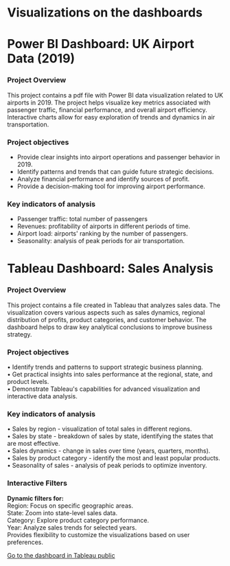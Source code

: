 # Visualizations on the dashboards 

# Power BI Dashboard: UK Airport Data (2019)

### Project Overview  
This project contains a pdf file with Power BI data visualization related to UK airports in 2019. The project helps visualize key metrics associated with passenger traffic, financial performance, and overall airport efficiency. Interactive charts allow for easy exploration of trends and dynamics in air transportation.

### Project objectives  
- Provide clear insights into airport operations and passenger behavior in 2019.  
- Identify patterns and trends that can guide future strategic decisions.  
- Analyze financial performance and identify sources of profit.  
- Provide a decision-making tool for improving airport performance.  

### Key indicators of analysis  
- Passenger traffic: total number of passengers    
- Revenues: profitability of airports in different periods of time.  
- Airport load: airports' ranking by the number of passengers.  
- Seasonality: analysis of peak periods for air transportation.  




# Tableau Dashboard: Sales Analysis

### Project Overview  
This project contains a file created in Tableau that analyzes sales data. The visualization covers various aspects such as sales dynamics, regional distribution of profits, product categories, and customer behavior. The dashboard helps to draw key analytical conclusions to improve business strategy.

### Project objectives  
•	Identify trends and patterns to support strategic business planning.  
•	Get practical insights into sales performance at the regional, state, and product levels.  
•	Demonstrate Tableau's capabilities for advanced visualization and interactive data analysis.  

### Key indicators of analysis  
•	Sales by region - visualization of total sales in different regions.  
•	Sales by state - breakdown of sales by state, identifying the states that are most effective.  
•	Sales dynamics - change in sales over time (years, quarters, months).  
•	Sales by product category - identify the most and least popular products.  
•	Seasonality of sales - analysis of peak periods to optimize inventory.  

### Interactive Filters  
**Dynamic filters for:**  
Region: Focus on specific geographic areas.  
State: Zoom into state-level sales data.  
Category: Explore product category performance.  
Year: Analyze sales trends for selected years.  
Provides flexibility to customize the visualizations based on user preferences.  

[Go to the dashboard in Tableau public](https://public.tableau.com/app/profile/yuliya.manko/viz/SalesDashboard_17390402653460/SalesDashboard)
